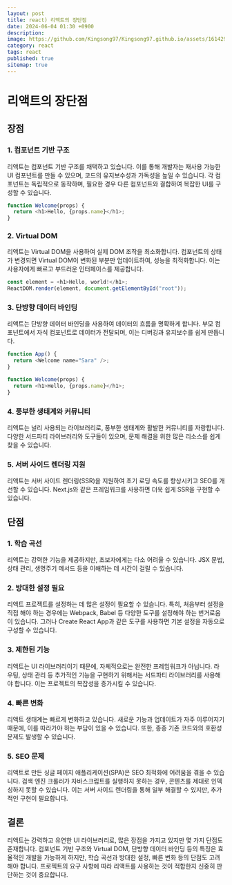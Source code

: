 ```yaml
---
layout: post
title: react) 리액트의 장단점
date: 2024-06-04 01:30 +0900
description:
image: https://github.com/Kingsong97/Kingsong97.github.io/assets/161429740/40a4a852-bb3e-4b05-b659-200d4f073af5
category: react
tags: react
published: true
sitemap: true
---
```


# 리액트의 장단점

## 장점

### 1. 컴포넌트 기반 구조

리액트는 컴포넌트 기반 구조를 채택하고 있습니다. 이를 통해 개발자는 재사용 가능한 UI 컴포넌트를 만들 수 있으며, 코드의 유지보수성과 가독성을 높일 수 있습니다. 각 컴포넌트는 독립적으로 동작하며, 필요한 경우 다른 컴포넌트와 결합하여 복잡한 UI를 구성할 수 있습니다.

```javascript
function Welcome(props) {
  return <h1>Hello, {props.name}</h1>;
}
```

### 2. Virtual DOM

리액트는 Virtual DOM을 사용하여 실제 DOM 조작을 최소화합니다. 컴포넌트의 상태가 변경되면 Virtual DOM이 변화된 부분만 업데이트하여, 성능을 최적화합니다. 이는 사용자에게 빠르고 부드러운 인터페이스를 제공합니다.

```javascript
const element = <h1>Hello, world!</h1>;
ReactDOM.render(element, document.getElementById("root"));
```

### 3. 단방향 데이터 바인딩

리액트는 단방향 데이터 바인딩을 사용하여 데이터의 흐름을 명확하게 합니다. 부모 컴포넌트에서 자식 컴포넌트로 데이터가 전달되며, 이는 디버깅과 유지보수를 쉽게 만듭니다.

```javascript
function App() {
  return <Welcome name="Sara" />;
}

function Welcome(props) {
  return <h1>Hello, {props.name}</h1>;
}
```

### 4. 풍부한 생태계와 커뮤니티

리액트는 널리 사용되는 라이브러리로, 풍부한 생태계와 활발한 커뮤니티를 자랑합니다. 다양한 서드파티 라이브러리와 도구들이 있으며, 문제 해결을 위한 많은 리소스를 쉽게 찾을 수 있습니다.

### 5. 서버 사이드 렌더링 지원

리액트는 서버 사이드 렌더링(SSR)을 지원하여 초기 로딩 속도를 향상시키고 SEO를 개선할 수 있습니다. Next.js와 같은 프레임워크를 사용하면 더욱 쉽게 SSR을 구현할 수 있습니다.

## 단점

### 1. 학습 곡선

리액트는 강력한 기능을 제공하지만, 초보자에게는 다소 어려울 수 있습니다. JSX 문법, 상태 관리, 생명주기 메서드 등을 이해하는 데 시간이 걸릴 수 있습니다.

### 2. 방대한 설정 필요

리액트 프로젝트를 설정하는 데 많은 설정이 필요할 수 있습니다. 특히, 처음부터 설정을 직접 해야 하는 경우에는 Webpack, Babel 등 다양한 도구를 설정해야 하는 번거로움이 있습니다. 그러나 Create React App과 같은 도구를 사용하면 기본 설정을 자동으로 구성할 수 있습니다.

### 3. 제한된 기능

리액트는 UI 라이브러리이기 때문에, 자체적으로는 완전한 프레임워크가 아닙니다. 라우팅, 상태 관리 등 추가적인 기능을 구현하기 위해서는 서드파티 라이브러리를 사용해야 합니다. 이는 프로젝트의 복잡성을 증가시킬 수 있습니다.

### 4. 빠른 변화

리액트 생태계는 빠르게 변화하고 있습니다. 새로운 기능과 업데이트가 자주 이루어지기 때문에, 이를 따라가야 하는 부담이 있을 수 있습니다. 또한, 종종 기존 코드와의 호환성 문제도 발생할 수 있습니다.

### 5. SEO 문제

리액트로 만든 싱글 페이지 애플리케이션(SPA)은 SEO 최적화에 어려움을 겪을 수 있습니다. 검색 엔진 크롤러가 자바스크립트를 실행하지 못하는 경우, 콘텐츠를 제대로 인덱싱하지 못할 수 있습니다. 이는 서버 사이드 렌더링을 통해 일부 해결할 수 있지만, 추가적인 구현이 필요합니다.

## 결론

리액트는 강력하고 유연한 UI 라이브러리로, 많은 장점을 가지고 있지만 몇 가지 단점도 존재합니다. 컴포넌트 기반 구조와 Virtual DOM, 단방향 데이터 바인딩 등의 특징은 효율적인 개발을 가능하게 하지만, 학습 곡선과 방대한 설정, 빠른 변화 등의 단점도 고려해야 합니다. 프로젝트의 요구 사항에 따라 리액트를 사용하는 것이 적합한지 신중히 판단하는 것이 중요합니다.
